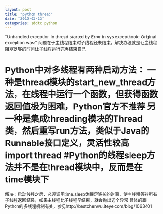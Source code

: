 ```yaml
---
layout: post
title: "python thread"
date: "2015-03-23"
categories: sddtc python
---
```


"Unhandled exception in thread started by 
Error in sys.excepthook:
Original exception was:"
问题在于主线程结束时子线程还未结束，解决办法就是让主线程阻塞足够的时间让子线程运行完再结束自己

Python中对多线程有两种启动方法： 
一种是thread模块的start_new_thread方法，在线程中运行一个函数，但获得函数返回值极为困难，Python官方不推荐 
另一种是集成threading模块的Thread类，然后重写run方法，类似于Java的Runnable接口定义，灵活性较高 
import thread 
#Python的线程sleep方法并不是在thread模块中，反而是在time模块下
=====================================
解决：启动线程之后，必须调用time.sleep休眠足够长的时间，使主线程等待所有子线程返回结果，如果主线程比子线程早结束，就会抛出这个异常 
具体的跟Python的多线程机制有关，参见http://bestchenwu.iteye.com/blog/1063401 
